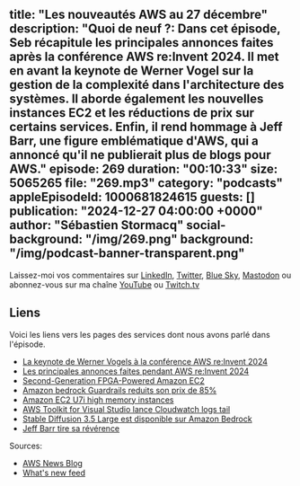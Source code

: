 title: "Les nouveautés AWS au 27 décembre"
description: "Quoi de neuf ?: Dans cet épisode, Seb récapitule les principales annonces faites après la conférence AWS re:Invent 2024.  Il met en avant la keynote de Werner Vogel sur la gestion de la complexité dans l'architecture des systèmes. Il aborde également les nouvelles instances EC2 et les réductions de prix sur certains services. Enfin, il rend hommage à Jeff Barr, une figure emblématique d'AWS, qui a annoncé qu'il ne publierait plus de blogs pour AWS."
episode: 269
duration: "00:10:33"
size: 5065265
file: "269.mp3"
category: "podcasts"
appleEpisodeId: 1000681824615
guests: []
publication: "2024-12-27 04:00:00 +0000"
author: "Sébastien Stormacq"
social-background: "/img/269.png"
background: "/img/podcast-banner-transparent.png"
---

Laissez-moi vos commentaires sur [LinkedIn](https://www.linkedin.com/in/sebastienstormacq/), [Twitter](https://twitter.com/sebsto), [Blue Sky](https://bsky.app/profile/sebsto.bsky.social), [Mastodon](https://awscommunity.social/@sebsto) ou abonnez-vous sur ma chaîne [YouTube](https://www.youtube.com/sebsto) ou [Twitch.tv](https://www.twitch.tv/sebAWS)

## Liens

Voici les liens vers les pages des services dont nous avons parlé dans l'épisode.

- [La keynote de Werner Vogels à la conférence AWS re:Invent 2024](https://www.youtube.com/watch?v=aim5x73crbM)
- [Les principales annonces faites pendant AWS re:Invent 2024](https://aws.amazon.com/blogs/aws/top-announcements-of-aws-reinvent-2024/)
- [Second-Generation FPGA-Powered Amazon EC2](https://aws.amazon.com/blogs/aws/now-available-second-generation-fpga-powered-amazon-ec2-instances-f2/)
- [Amazon bedrock Guardrails reduits son prix de 85%](https://aws.amazon.com/about-aws/whats-new/2024/12/amazon-bedrock-guardrails-reduces-pricing-85-percent/)
- [Amazon EC2 U7i high memory instances](https://aws.amazon.com/about-aws/whats-new/2024/12/amazon-ec2-u7i-instances-6tib-8tib-memory/)
- [AWS Toolkit for Visual Studio lance Cloudwatch logs tail](https://aws.amazon.com/about-aws/whats-new/2024/12/aws-toolkit-visual-studio-code-cloudwatch-logs-live-tail/)
- [Stable Diffusion 3.5 Large est disponible sur Amazon Bedrock](https://aws.amazon.com/blogs/aws/stable-diffusion-3-5-large-is-now-available-in-amazon-bedrock/)
- [Jeff Barr tire sa révérence](https://aws.amazon.com/blogs/aws/and-thats-a-wrap/)

Sources: 

- [AWS News Blog](https://aws.amazon.com/blogs/aws/)
- [What's new feed](https://aws.amazon.com/about-aws/whats-new/2023/)
